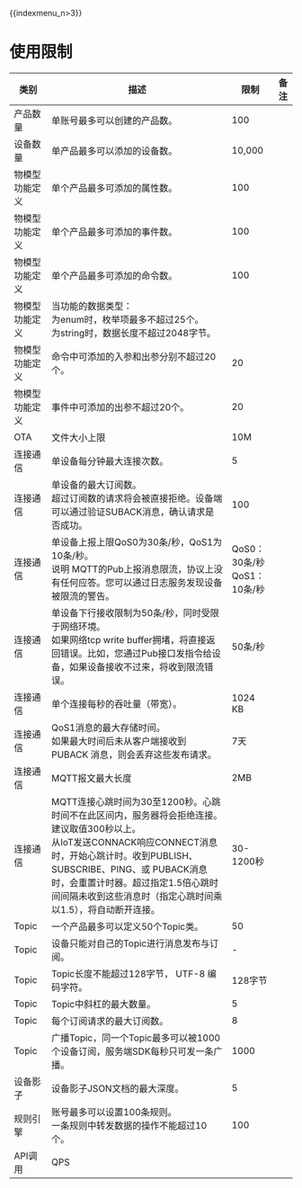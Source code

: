 {{indexmenu_n>3}}

# 使用限制

| 类别                                   | 描述                                                         | 限制                           | 备注 |
| -------------------------------------- | ------------------------------------------------------------ | ------------------------------ | ---- |
| 产品数量                               | 单账号最多可以创建的产品数。                                 | 100                            |      |
| 设备数量                               | 单产品最多可以添加的设备数。                                 | 10,000                         |      |
| 物模型功能定义                         | 单个产品最多可添加的属性数。                                 | 100                            |      |
| 物模型功能定义                         | 单个产品最多可添加的事件数。                                 | 100                            |      |
| 物模型功能定义                         | 单个产品最多可添加的命令数。                                 | 100                            |      |
| 物模型功能定义                         | 当功能的数据类型：<br>为enum时，枚举项最多不超过25个。<br>为string时，数据长度不超过2048字节。<br> |                                |      |
| 物模型功能定义                         | 命令中可添加的入参和出参分别不超过20个。                     | 20                             |      |
| 物模型功能定义                         | 事件中可添加的出参不超过20个。                               | 20                             |      |
| OTA                                    | 文件大小上限                                                 | 10M                            |      |
| 连接通信                               | 单设备每分钟最大连接次数。                                   | 5                              |   |
| 连接通信                               | 单设备的最大订阅数。<br>超过订阅数的请求将会被直接拒绝。设备端可以通过验证SUBACK消息，确认请求是否成功。 | 100                            |   |
| 连接通信                               | 单设备上报上限QoS0为30条/秒，QoS1为10条/秒。<br>说明 MQTT的Pub上报消息限流，协议上没有任何应答。您可以通过日志服务发现设备被限流的警告。 | QoS0：30条/秒<br>QoS1：10条/秒 |   |
| 连接通信                               | 单设备下行接收限制为50条/秒，同时受限于网络环境。<br>如果网络tcp write buffer拥堵，将直接返回错误。比如，您通过Pub接口发指令给设备，如果设备接收不过来，将收到限流错误。 | 50条/秒                        |   |
| 连接通信                               | 单个连接每秒的吞吐量（带宽）。                               | 1024 KB                        |   |
| 连接通信                               | QoS1消息的最大存储时间。<br>如果最大时间后未从客户端接收到 PUBACK 消息，则会丢弃这些发布请求。 | 7天                            |   |
| 连接通信                               | MQTT报文最大长度                                             | 2MB                            |      |
| 连接通信                               | MQTT连接心跳时间为30至1200秒。心跳时间不在此区间内，服务器将会拒绝连接。<br>建议取值300秒以上。<br>从IoT发送CONNACK响应CONNECT消息时，开始心跳计时。收到PUBLISH、SUBSCRIBE、PING、或 PUBACK消息时，会重置计时器。超过指定1.5倍心跳时间间隔未收到这些消息时（指定心跳时间乘以1.5），将自动断开连接。 | 30-1200秒                      |   |
| Topic                                  | 一个产品最多可以定义50个Topic类。                            | 50                             |      |
| Topic                                  | 设备只能对自己的Topic进行消息发布与订阅。                    | -                              |      |
| Topic                                  | Topic长度不能超过128字节， UTF-8 编码字符。                  | 128字节                        |      |
| Topic                                  | Topic中斜杠的最大数量。                                      | 5                              |      |
| Topic                                  | 每个订阅请求的最大订阅数。                                   | 8                              |   |
| Topic                                  | 广播Topic，同一个Topic最多可以被1000个设备订阅，服务端SDK每秒只可发一条广播。 | 1000                           |   |
| 设备影子                               | 设备影子JSON文档的最大深度。                                 | 5                              |   |
| 规则引擎                               | 账号最多可以设置100条规则。<br>一条规则中转发数据的操作不能超过10个。                                  | 100                            |      |
| API调用                                  | QPS                                                          |                                |   |